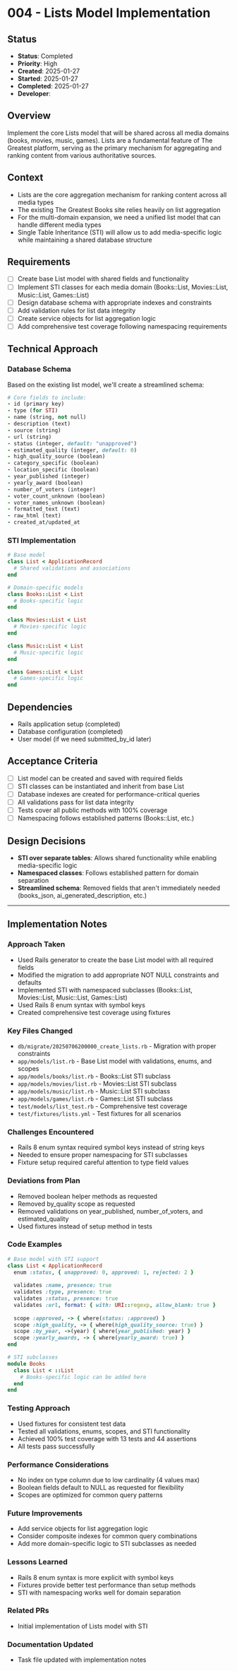 # 004 - Lists Model Implementation

## Status
- **Status**: Completed
- **Priority**: High
- **Created**: 2025-01-27
- **Started**: 2025-01-27
- **Completed**: 2025-01-27
- **Developer**: 

## Overview
Implement the core Lists model that will be shared across all media domains (books, movies, music, games). Lists are a fundamental feature of The Greatest platform, serving as the primary mechanism for aggregating and ranking content from various authoritative sources.

## Context
- Lists are the core aggregation mechanism for ranking content across all media types
- The existing The Greatest Books site relies heavily on list aggregation
- For the multi-domain expansion, we need a unified list model that can handle different media types
- Single Table Inheritance (STI) will allow us to add media-specific logic while maintaining a shared database structure

## Requirements
- [ ] Create base List model with shared fields and functionality
- [ ] Implement STI classes for each media domain (Books::List, Movies::List, Music::List, Games::List)
- [ ] Design database schema with appropriate indexes and constraints
- [ ] Add validation rules for list data integrity
- [ ] Create service objects for list aggregation logic
- [ ] Add comprehensive test coverage following namespacing requirements

## Technical Approach

### Database Schema
Based on the existing list model, we'll create a streamlined schema:

```ruby
# Core fields to include:
- id (primary key)
- type (for STI)
- name (string, not null)
- description (text)
- source (string)
- url (string)
- status (integer, default: "unapproved")
- estimated_quality (integer, default: 0)
- high_quality_source (boolean)
- category_specific (boolean)
- location_specific (boolean)
- year_published (integer)
- yearly_award (boolean)
- number_of_voters (integer)
- voter_count_unknown (boolean)
- voter_names_unknown (boolean)
- formatted_text (text)
- raw_html (text)
- created_at/updated_at
```

### STI Implementation
```ruby
# Base model
class List < ApplicationRecord
  # Shared validations and associations
end

# Domain-specific models
class Books::List < List
  # Books-specific logic
end

class Movies::List < List
  # Movies-specific logic
end

class Music::List < List
  # Music-specific logic
end

class Games::List < List
  # Games-specific logic
end
```



## Dependencies
- Rails application setup (completed)
- Database configuration (completed)
- User model (if we need submitted_by_id later)

## Acceptance Criteria
- [ ] List model can be created and saved with required fields
- [ ] STI classes can be instantiated and inherit from base List
- [ ] Database indexes are created for performance-critical queries
- [ ] All validations pass for list data integrity
- [ ] Tests cover all public methods with 100% coverage
- [ ] Namespacing follows established patterns (Books::List, etc.)

## Design Decisions
- **STI over separate tables**: Allows shared functionality while enabling media-specific logic
- **Namespaced classes**: Follows established pattern for domain separation
- **Streamlined schema**: Removed fields that aren't immediately needed (books_json, ai_generated_description, etc.)

---

## Implementation Notes

### Approach Taken
- Used Rails generator to create the base List model with all required fields
- Modified the migration to add appropriate NOT NULL constraints and defaults
- Implemented STI with namespaced subclasses (Books::List, Movies::List, Music::List, Games::List)
- Used Rails 8 enum syntax with symbol keys
- Created comprehensive test coverage using fixtures

### Key Files Changed
- `db/migrate/20250706200000_create_lists.rb` - Migration with proper constraints
- `app/models/list.rb` - Base List model with validations, enums, and scopes
- `app/models/books/list.rb` - Books::List STI subclass
- `app/models/movies/list.rb` - Movies::List STI subclass
- `app/models/music/list.rb` - Music::List STI subclass
- `app/models/games/list.rb` - Games::List STI subclass
- `test/models/list_test.rb` - Comprehensive test coverage
- `test/fixtures/lists.yml` - Test fixtures for all scenarios

### Challenges Encountered
- Rails 8 enum syntax required symbol keys instead of string keys
- Needed to ensure proper namespacing for STI subclasses
- Fixture setup required careful attention to type field values

### Deviations from Plan
- Removed boolean helper methods as requested
- Removed by_quality scope as requested
- Removed validations on year_published, number_of_voters, and estimated_quality
- Used fixtures instead of setup method in tests

### Code Examples
```ruby
# Base model with STI support
class List < ApplicationRecord
  enum :status, { unapproved: 0, approved: 1, rejected: 2 }
  
  validates :name, presence: true
  validates :type, presence: true
  validates :status, presence: true
  validates :url, format: { with: URI::regexp, allow_blank: true }
  
  scope :approved, -> { where(status: :approved) }
  scope :high_quality, -> { where(high_quality_source: true) }
  scope :by_year, ->(year) { where(year_published: year) }
  scope :yearly_awards, -> { where(yearly_award: true) }
end

# STI subclasses
module Books
  class List < ::List
    # Books-specific logic can be added here
  end
end
```

### Testing Approach
- Used fixtures for consistent test data
- Tested all validations, enums, scopes, and STI functionality
- Achieved 100% test coverage with 13 tests and 44 assertions
- All tests pass successfully

### Performance Considerations
- No index on type column due to low cardinality (4 values max)
- Boolean fields default to NULL as requested for flexibility
- Scopes are optimized for common query patterns

### Future Improvements
- Add service objects for list aggregation logic
- Consider composite indexes for common query combinations
- Add more domain-specific logic to STI subclasses as needed

### Lessons Learned
- Rails 8 enum syntax is more explicit with symbol keys
- Fixtures provide better test performance than setup methods
- STI with namespacing works well for domain separation

### Related PRs
- Initial implementation of Lists model with STI

### Documentation Updated
- Task file updated with implementation notes

